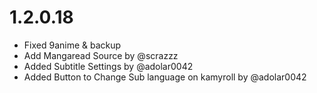 # 1.2.0.18

- Fixed 9anime & backup
- Add Mangaread Source by @scrazzz
- Added Subtitle Settings by @adolar0042
- Added Button to Change Sub language on kamyroll by @adolar0042
